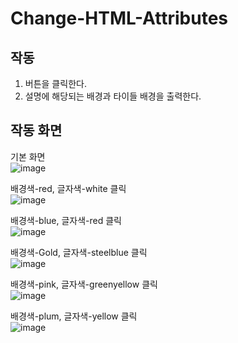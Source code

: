 # Change-HTML-Attributes

## 작동
1. 버튼을 클릭한다.
2. 설명에 해당되는 배경과 타이들 배경을 출력한다.

## 작동 화면

기본 화면 <br>
![image](https://user-images.githubusercontent.com/89179991/171989520-598ccf99-a814-4348-8d41-98090edee7b1.png)

배경색-red, 글자색-white 클릭  <br>
![image](https://user-images.githubusercontent.com/89179991/171989562-d5e97e91-f553-4853-90b8-1c126a15d489.png)

배경색-blue, 글자색-red 클릭 <br>
![image](https://user-images.githubusercontent.com/89179991/171989621-5681ac3b-aeab-42df-8b58-d5fbcb157359.png)

배경색-Gold, 글자색-steelblue 클릭 <br>
![image](https://user-images.githubusercontent.com/89179991/171989655-4526da10-b1b7-4ca3-be89-3095e0bf7001.png)

배경색-pink, 글자색-greenyellow 클릭 <br>
![image](https://user-images.githubusercontent.com/89179991/171989663-e0a67dec-ca5b-429a-b1c5-fccdac315fa0.png)

배경색-plum, 글자색-yellow 클릭 <br>
![image](https://user-images.githubusercontent.com/89179991/171989675-e7db30ab-7284-4158-af54-b7f3555dbc8b.png)

